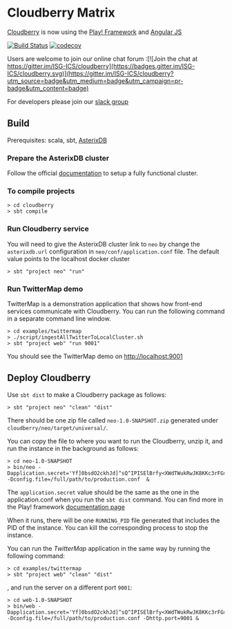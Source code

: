 # Cloudberry Matrix


[Cloudberry](http://cloudberry.ics.uci.edu) is now using the [Play! Framework](https://www.playframework.com/) and [Angular JS](https://angular.io/)

[![Build Status](https://travis-ci.org/ISG-ICS/cloudberry.svg?branch=master)](https://travis-ci.org/ISG-ICS/cloudberry)
[![codecov](https://codecov.io/gh/ISG-ICS/cloudberry/branch/master/graph/badge.svg)](https://codecov.io/gh/ISG-ICS/cloudberry)

Users are welcome to join our online chat forum :[![Join the chat at https://gitter.im/ISG-ICS/cloudberry](https://badges.gitter.im/ISG-ICS/cloudberry.svg)](https://gitter.im/ISG-ICS/cloudberry?utm_source=badge&utm_medium=badge&utm_campaign=pr-badge&utm_content=badge)

For developers please join our [slack group](https://cloudberry-uci.slack.com/)

## Build

Prerequisites: scala, sbt, [AsterixDB](http://asterixdb.apache.org)

### Prepare the AsterixDB cluster
Follow the official [documentation](https://asterixdb.apache.org/docs/0.9.4/ncservice.html) to setup a fully functional cluster.

### To compile projects
```
> cd cloudberry
> sbt compile
```

### Run Cloudberry service
You will need to give the AsterixDB cluster link to `neo` by change the `asterixdb.url` configuration in `neo/conf/application.conf` file.
The default value points to the localhost docker cluster
```
> sbt "project neo" "run"
```

### Run TwitterMap demo
TwitterMap is a demonstration application that shows how front-end services communicate with Cloudberry.
You can run the following command in a separate command line window.
```
> cd examples/twittermap
> ./script/ingestAllTwitterToLocalCluster.sh
> sbt "project web" "run 9001"
```
You should see the TwitterMap demo on [http://localhost:9001](http://localhost:9001)

## Deploy Cloudberry
Use `sbt dist` to make a Cloudberry package as follows:
```
> sbt "project neo" "clean" "dist"
```

There should be one zip file called `neo-1.0-SNAPSHOT.zip` generated under `cloudberry/neo/target/universal/`. 

You can copy the file to where you want to run the Cloudberry, unzip it, and run the instance in the background as follows:
```
> cd neo-1.0-SNAPSHOT
> bin/neo -Dapplication.secret='Yf]0bsdO2ckhJd]^sQ^IPISElBrfy<XWdTWukRwJK8KKc3rFG>Cn;nnaX:N/=R1<' -Dconfig.file=/full/path/to/production.conf  &
```

The `application.secret` value should be the same as the one in the application.conf when you run the `sbt dist` command. You can find more in the Play! framework [documentation page](https://www.playframework.com/documentation/2.6.x/Deploying)

When it runs, there will be one `RUNNING_PID` file generated that includes the PID of the instance. You can kill the corresponding process to stop the instance. 

You can run the *TwitterMap* application in the same way by running the following command:
```
> cd examples/twittermap
> sbt "project web" "clean" "dist"
```
, and run the server on a different port `9001`: 
```
> cd web-1.0-SNAPSHOT
> bin/web -Dapplication.secret='Yf]0bsdO2ckhJd]^sQ^IPISElBrfy<XWdTWukRwJK8KKc3rFG>Cn;nnaX:N/=R1<' -Dconfig.file=/full/path/to/production.conf -Dhttp.port=9001 &
```

